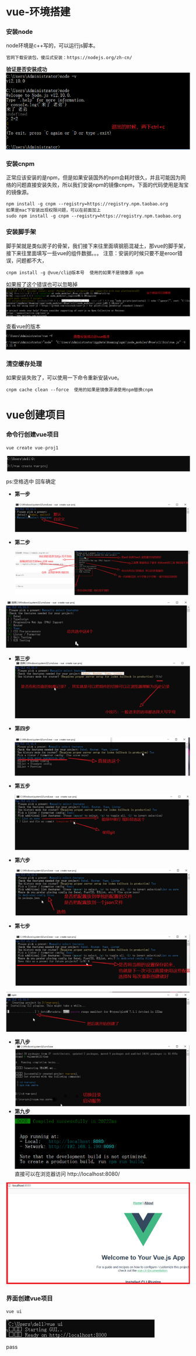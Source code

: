 # vue-环境搭建

### 安装node

node环境是c++写的，可以运行js脚本。

```zzz
官网下载安装包，傻瓜式安装：https://nodejs.org/zh-cn/
```

**验证是否安装成功**
![img](前端搭建.assets/1407587-20190905132046413-579460889.png)

### 安装cnpm

正常应该安装的是npm，但是如果安装国外的npm会耗时很久，并且可能因为网络的问题直接安装失败，所以我们安装npm的镜像cnpm，下面的代码使用是淘宝的镜像源。

```zzz
npm install -g cnpm --registry=https://registry.npm.taobao.org
如果是mac下安装出现权限问题，可以在前面加上
sudo npm install -g cnpm --registry=https://registry.npm.taobao.org
```

### 安装脚手架

脚手架就是类似房子的骨架，我们接下来往里面填钢筋混凝土，那vue的脚手架，接下来往里面填写一些vue的组件数据。。。
注意：安装的时候只要不是eroor错误，问题都不大，

```zzz
cnpm install -g @vue/cli@版本号  使用的如果不是镜像源 npm
```

如果报了这个错误也可以忽略掉
[![img](前端搭建.assets/1407587-20190905132105366-1036564996.png)](https://img2018.cnblogs.com/blog/1407587/201909/1407587-20190905132105366-1036564996.png)

查看vue的版本
![img](前端搭建.assets/1407587-20190905132133396-1563153354.png)

### 清空缓存处理

如果安装失败了，可以使用一下命令重新安装vue。

```zzz
cnpm cache clean --force  使用的如果是镜像源请使用npm替换cnpm
```

# vue创建项目

### 命令行创建vue项目

```python
vue create vue-proj1
```

[![img](前端搭建.assets/1407587-20190923105036774-1501784239.png)](https://img2018.cnblogs.com/blog/1407587/201909/1407587-20190923105036774-1501784239.png)

ps:空格选中 回车确定

- **第一步**

  ![img](前端搭建.assets/1407587-20190905154115352-941192984.png)

- **第二步**

  ![img](前端搭建.assets/1407587-20190905154129387-1817104027.png)

[![img](前端搭建.assets/1407587-20190905154140357-635547676.png)](https://img2018.cnblogs.com/blog/1407587/201909/1407587-20190905154140357-635547676.png)

- **第三步**
  [![img](前端搭建.assets/1407587-20190905154155379-917090081.png)](https://img2018.cnblogs.com/blog/1407587/201909/1407587-20190905154155379-917090081.png)

- **第四步**

  [![img](前端搭建.assets/1407587-20190905154206405-1674061813.png)](https://img2018.cnblogs.com/blog/1407587/201909/1407587-20190905154206405-1674061813.png)

- **第五步**

  [![img](前端搭建.assets/1407587-20190905154220363-448486109.png)](https://img2018.cnblogs.com/blog/1407587/201909/1407587-20190905154220363-448486109.png)

- **第六步**

  [![img](前端搭建.assets/1407587-20190905154228378-824620995.png)](https://img2018.cnblogs.com/blog/1407587/201909/1407587-20190905154228378-824620995.png)

- **第七步**

  [![img](前端搭建.assets/1407587-20190905154239379-2140158613.png)](https://img2018.cnblogs.com/blog/1407587/201909/1407587-20190905154239379-2140158613.png)

![img](前端搭建.assets/1407587-20190905154251362-1845157508.png)

- **第八步**
  [![img](前端搭建.assets/1407587-20190905154303392-775236087.png)](https://img2018.cnblogs.com/blog/1407587/201909/1407587-20190905154303392-775236087.png)
- **第九步**
  [![img](前端搭建.assets/1407587-20190923161345772-758120114.png)](https://img2018.cnblogs.com/blog/1407587/201909/1407587-20190923161345772-758120114.png)
  直接可以在浏览器访问 http://localhost:8080/

[![img](前端搭建.assets/1407587-20190923161515678-869175944.png)](https://img2018.cnblogs.com/blog/1407587/201909/1407587-20190923161515678-869175944.png)

### 界面创建vue项目

```python
vue ui 
```

[![img](前端搭建.assets/1407587-20190923105016525-733390686.png)](https://img2018.cnblogs.com/blog/1407587/201909/1407587-20190923105016525-733390686.png)

pass